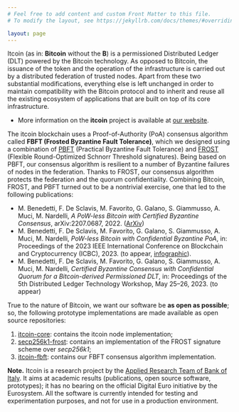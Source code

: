 ```yaml
---
# Feel free to add content and custom Front Matter to this file.
# To modify the layout, see https://jekyllrb.com/docs/themes/#overriding-theme-defaults

layout: page
---
```


Itcoin (as in: **Bitcoin** without the **B**) is a permissioned Distributed Ledger (DLT) powered by the Bitcoin technology. As opposed to Bitcoin, the issuance of the token and the operation of the infrastructure is carried out by a distributed federation of trusted nodes.
Apart from these two substantial modifications, everything else is left unchanged in order to maintain compatibility with the Bitcoin protocol and to inherit and reuse all the existing ecosystem of applications that are built on top of its core infrastructure. 

* More information on the **itcoin** project is available at [our website](https://bankit.art/projects/itcoin-a-digital-currency-prototype).

The itcoin blockchain uses a Proof-of-Authority (PoA) consensus algorithm called **FBFT (Frosted Byzantine Fault Tolerance)**, which we designed using a combination of [PBFT](https://pmg.csail.mit.edu/papers/osdi99.pdf) (Practical Byzantine Fault Tolerance) and [FROST](https://eprint.iacr.org/2020/852.pdf) (Flexible Round-Optimized Schnorr Threshold signatures). Being based on PBFT, our consensus algorithm is resilient to a number of Byzantine failures of nodes in the federation. Thanks to FROST, our consensus algorithm protects the federation and the quorum confidentiality. Combining Bitcoin, FROST, and PBFT turned out to be a nontrivial exercise, one that led to the following publications:

* M. Benedetti, F. De Sclavis, M. Favorito, G. Galano, S. Giammusso, A. Muci, M. Nardelli, *A PoW-less Bitcoin with Certified Byzantine Consensus*, arXiv:2207.0687, 2022. ([ArXiv](https://arxiv.org/abs/2207.06870))
* M. Benedetti, F. De Sclavis, M. Favorito, G. Galano, S. Giammusso, A. Muci, M. Nardelli, *PoW-less Bitcoin with Confidential Byzantine PoA*, in: Proceedings of the 2023 IEEE International Conference on Blockchain and Cryptocurrency (ICBC), 2023. (to appear, [infographic](assets/IEEE_ICBC_2023_Poster.pdf)).
*  M. Benedetti, F. De Sclavis, M. Favorito, G. Galano, S. Giammusso, A. Muci, M. Nardelli, *Certified Byzantine Consensus with Confidential Quorum for a Bitcoin-derived Permissioned DLT*, in: Proceedings of the 5th Distributed Ledger Technology Workshop, May 25–26, 2023. (to appear)

True to the nature of Bitcoin, we want our software be **as open as possible**; so, the following prototype implementations are made available as open source repositories:

1. [itcoin-core](https://github.com/bancaditalia/itcoin-core): contains the itcoin node implementation;
2. [secp256k1-frost](https://github.com/bancaditalia/secp256k1-frost): contains an implementation of the FROST signature scheme over *secp256k1*;
3. [itcoin-fbft](https://github.com/bancaditalia/itcoin-fbft): contains our FBFT consensus algorithm implementation.

**Note.** Itcoin is a research project by the [Applied Research Team of Bank of Italy](https://bankit.art/). It aims at academic results (publications, open source software, prototypes); it has no bearing on the official Digital Euro initiative by the Eurosystem. All the software is currently intended for testing and experimentation purposes, and not for use in a production environment.
